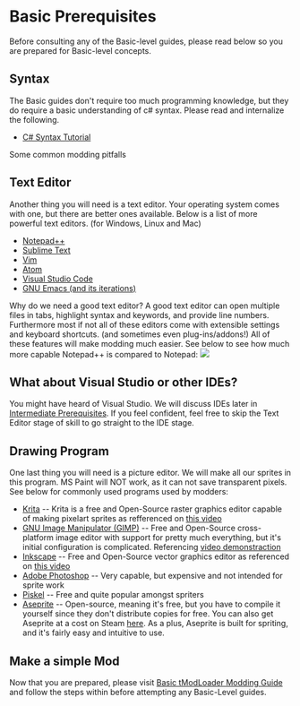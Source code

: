 # Basic Prerequisites
Before consulting any of the Basic-level guides, please read below so you are prepared for Basic-level concepts. 

## Syntax
The Basic guides don't require too much programming knowledge, but they do require a basic understanding of c# syntax. Please read and internalize the following.
* [C# Syntax Tutorial](https://www.tutorialspoint.com/csharp/csharp_basic_syntax.htm)

Some common modding pitfalls

## Text Editor
Another thing you will need is a text editor. Your operating system comes with one, but there are better ones available. Below is a list of more powerful text editors. (for Windows, Linux and Mac)
* [Notepad++](https://notepad-plus-plus.org/)
* [Sublime Text](https://www.sublimetext.com/)
* [Vim](http://www.vim.org/)
* [Atom](https://atom.io/)
* [Visual Studio Code](https://code.visualstudio.com/)
* [GNU Emacs (and its iterations)](https://www.gnu.org/software/emacs/)

Why do we need a good text editor? A good text editor can open multiple files in tabs, highlight syntax and keywords, and provide line numbers. Furthermore most if not all of these editors come with extensible settings and keyboard shortcuts. (and sometimes even plug-ins/addons!) All of these features will make modding much easier. See below to see how much more capable Notepad++ is compared to Notepad:
![](http://i.imgur.com/sViDiZ2.png)

## What about Visual Studio or other IDEs?
You might have heard of Visual Studio. We will discuss IDEs later in [Intermediate Prerequisites](https://github.com/tModLoader/tModLoader/wiki/Intermediate-Prerequisites). If you feel confident, feel free to skip the Text Editor stage of skill to go straight to the IDE stage.

## Drawing Program
One last thing you will need is a picture editor. We will make all our sprites in this program. MS Paint will NOT work, as it can not save transparent pixels. See below for commonly used programs used by modders:
* [Krita](https://krita.org/en/) -- Krita is a free and Open-Source raster graphics editor capable of making pixelart sprites as refferenced on [this video](https://youtu.be/OmnpKQITm3I)
* [GNU Image Manipulator (GIMP)](https://www.gimp.org/) -- Free and Open-Source cross-platform image editor with support for pretty much everything, but it's initial configuration is complicated. Referencing [video demonstraction](https://youtu.be/s8HDwkXq6jk?t=65)
* [Inkscape](https://inkscape.org/) -- Free and Open-Source vector graphics editor as referenced on [this video](https://www.youtube.com/watch?v=Se7WVuyIEnU)
* [Adobe Photoshop](www.adobe.com/products/photoshop.html) -- Very capable, but expensive and not intended for sprite work
* [Piskel](http://www.piskelapp.com/) -- Free and quite popular amongst spriters
* [Aseprite](https://github.com/aseprite/aseprite) -- Open-source, meaning it's free, but you have to compile it yourself since they don't distribute copies for free. You can also get Aseprite at a cost on Steam [here](https://store.steampowered.com/app/431730/Aseprite/). As a plus, Aseprite is built for spriting, and it's fairly easy and intuitive to use.

## Make a simple Mod
Now that you are prepared, please visit [Basic tModLoader Modding Guide](https://github.com/tModLoader/tModLoader/wiki/Basic-tModLoader-Modding-Guide) and follow the steps within before attempting any Basic-Level guides.